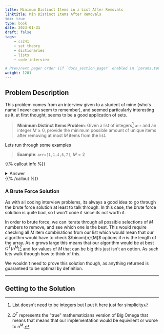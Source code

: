 ```yaml
---
title: Minimum Distinct Items in a List After Removals
linktitle: Min Distinct Items After Removals
toc: true
type: book
date: 2023-01-31
draft: false
tags:
    - cs241
    - set theory
    - dictionaries
    - lists
    - code interview

# Prev/next pager order (if `docs_section_pager` enabled in `params.toml`)
weight: 1201
---
```


## Problem Description

This problem comes from an interview given to a student of mine (who's name I never can seem to remember), and seemed particularly interesting as it, at first thought, seems to be a good application of sets.

> **Minimum Distinct Items Problem**: Given a list of integers[^1] `arr` and an integer $M \geq 0$, provide the minimum possible amount of unique items after removing at most $M$ items from the list.

Lets run through some examples

> **Example**: `arr=[1,1,4,6,7]`, $M=2$

{{% callout info %}}
<details>
<summary>Answer</summary>
In this case we could remove any two of $4,6,7$ to get our answer. If I remove $4,6$ then our array would be `arr=[1,1,7]` which has two unique numbers and is correct.
</details>
{{% /callout %}} 

### A Brute Force Solution

As with all coding interview problems, its always a good idea to go through the brute force solution at least to talk through. In this case, the brute force solution is quite bad, so I won't code it since its not worth it.

In order to brute force, we can iterate through all possible selections of $M$ numbers to remove, and see which one is the best. This would require checking all $M$ item combinations from our list which would mean that our algorithm would have to check $\binom{n}{M}$ options if $n$ is the length of the array. As $n$ grows large this means that our algorithm would be at best $\Omega^T\left(n^M\right)$[^2] and for values of $M$ that can be big this just isn't an option. As such lets walk through how to think of this.

We wouldn't need to prove this solution though, as anything returned is guaranteed to be optimal by definition.

---

## Getting to the Solution



[^1]: List doesn't need to be integers but I put it here just for simplicity
[^2]: $\Omega^T$ represents the "true" mathematicians version of Big Omega that means that means that our implementation would be equivilent or worse to $n^M$.